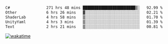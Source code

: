 <!--START_SECTION:waka-->

```txt
C#                271 hrs 48 mins ███████████████████████▒░   92.99 %
Other             6 hrs 26 mins   ▓░░░░░░░░░░░░░░░░░░░░░░░░   02.21 %
ShaderLab         4 hrs 58 mins   ▒░░░░░░░░░░░░░░░░░░░░░░░░   01.70 %
UnityYaml         4 hrs 3 mins    ▒░░░░░░░░░░░░░░░░░░░░░░░░   01.39 %
Text              2 hrs 21 mins   ▒░░░░░░░░░░░░░░░░░░░░░░░░   00.81 %
```

<!--END_SECTION:waka-->
[![wakatime](https://wakatime.com/badge/user/6c2f442e-41b4-42e3-bc06-d5d8203ad1da.svg)](https://wakatime.com/@6c2f442e-41b4-42e3-bc06-d5d8203ad1da)
